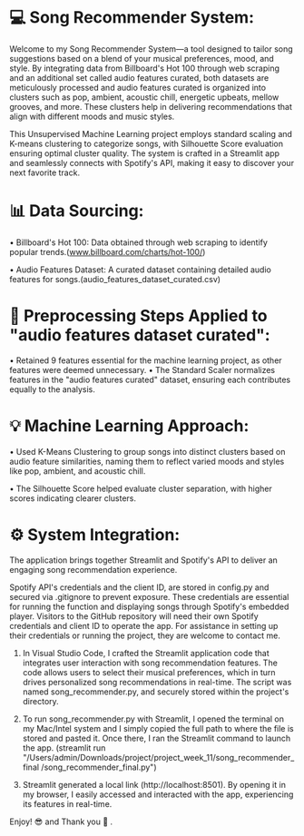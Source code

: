 # 💻 Song Recommender System: 
Welcome to my Song Recommender System—a tool designed to tailor song suggestions based on a blend of your musical preferences, mood, and style. By integrating data from Billboard's Hot 100 through web scraping and an additional set called audio features curated, both datasets are meticulously processed and audio features curated is organized into clusters such as pop, ambient, acoustic chill, energetic upbeats, mellow grooves, and more. These clusters help in delivering recommendations that align with different moods and music styles.

This Unsupervised Machine Learning project employs standard scaling and K-means clustering to categorize songs, with Silhouette Score evaluation ensuring optimal cluster quality. The system is crafted in a Streamlit app and seamlessly connects with Spotify's API, making it easy to discover your next favorite track.


# 📊 Data Sourcing:
• Billboard's Hot 100: Data obtained through web scraping to identify popular trends.(www.billboard.com/charts/hot-100/)

• Audio Features Dataset: A curated dataset containing detailed audio features for songs.(audio_features_dataset_curated.csv)

# 📐 Preprocessing Steps Applied to "audio features dataset curated":

• Retained 9 features essential for the machine learning project, as other features were deemed unnecessary.
• The Standard Scaler normalizes features in the "audio features curated" dataset, ensuring each contributes equally to the analysis. 

# 💡 Machine Learning Approach:

• Used K-Means Clustering to group songs into distinct clusters based on audio feature similarities, naming them to reflect varied moods and styles like pop, ambient, and acoustic chill. 

• The Silhouette Score helped evaluate cluster separation, with higher scores indicating clearer clusters.

# ⚙️ System Integration:

The application brings together Streamlit and Spotify's API to deliver an engaging song recommendation experience. 

Spotify API's credentials and the client ID, are stored in config.py and secured via .gitignore to prevent exposure. These credentials are essential for running the function and displaying songs through Spotify's embedded player. Visitors to the GitHub repository will need their own Spotify credentials and client ID to operate the app. For assistance in setting up their credentials or running the project, they are welcome to contact me.

1) In Visual Studio Code, I crafted the Streamlit application code that integrates user interaction with song recommendation features. The code allows users to select their musical preferences, which in turn drives personalized song recommendations in real-time. The script was named song_recommender.py, and securely stored within the project's directory.

2) To run song_recommender.py with Streamlit, I opened the terminal on my Mac/Intel system and I simply copied the full path to where the file is stored and pasted it. Once there, I ran the Streamlit command to launch the app. (streamlit run "/Users/admin/Downloads/project/project_week_11/song_recommender_final /song_recommender_final.py")
  
3) Streamlit generated a local link (http://localhost:8501). By opening it in my browser, I easily accessed and interacted with the app, experiencing its features in real-time.


Enjoy! 😎 and Thank you 🫶 .
